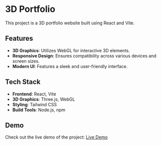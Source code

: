# 3D Portfolio

This project is a 3D portfolio website built using React and Vite.

## Features

- **3D Graphics**: Utilizes WebGL for interactive 3D elements.
- **Responsive Design**: Ensures compatibility across various devices and screen sizes.
- **Modern UI**: Features a sleek and user-friendly interface.

## Tech Stack

- **Frontend**: React, Vite
- **3D Graphics**: Three.js, WebGL
- **Styling**: Tailwind CSS
- **Build Tools**: Node.js, npm

## Demo

Check out the live demo of the project: [Live Demo](https://your-live-demo-link.com)
